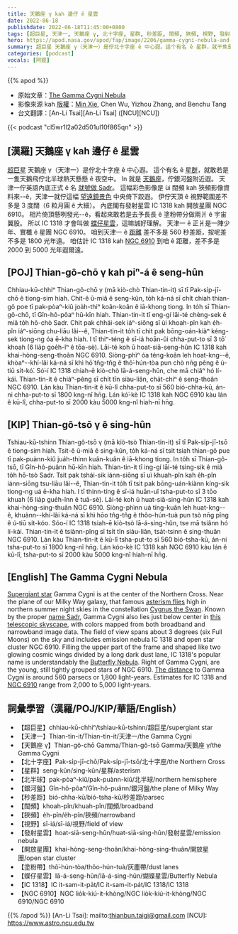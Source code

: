 ```yaml
---
title: 天鵝座 γ kah 邊仔 ê 星雲
date: 2022-06-18
publishdate: 2022-06-18T11:45:00+0800
tags: [超巨星, 天津一, 天鵝座 γ, 北十字座, 星群, 秒差距, 闊頻, 狹頻, 視野, 發射星雲, IC 1318, 開放星團, NGC 6910, 塗粉帶, 蝶仔星雲, 北半球, 銀河盤]
hero: https://apod.nasa.gov/apod/fap/image/2206/gamma-cygni-nebula-and-sadr1024.jpg
summary: 超巨星 天鵝座 γ（天津一）是佇北十字座 ê 中心遐。這个有名 ê 星群，就干焦是一隻天鵝飛佇北半球熱天懸懸 ê 夜空中。
categories: [podcast]
vocals: [阿錕]
---
```


{{% apod %}}

- 原始文章：[The Gamma Cygni Nebula](https://apod.nasa.gov/apod/ap220618.html)
- 影像來源 kah [版權][copyright]：[Min Xie](https://www.astrobin.com/users/mxcoppell/), Chen Wu, Yizhou Zhang, and Benchu Tang
- 台文翻譯：[An-Li Tsai][An-Li Tsai] ([NCU][NCU])

{{< podcast "cl5wr1l2a02d501ul10f865qn" >}}

## [漢羅] 天鵝座 γ kah 邊仔 ê 星雲
[超巨星][Supergiant star] 天鵝座 γ（天津一）是佇北十字座 ê 中心遐。
這个有名 ê [星群][asterism flies]，就敢若是一隻天鵝飛佇北半球熱天懸懸 ê 夜空中。
In 就是 [天鵝座][Cygnus the Swan]，佇銀河盤附近遐。
天津一佇英語內底正式 ê 名 [就號做 Sadr][name Sadr]。
這幅彩色影像是 ùi 闊頻 kah 狹頻影像資料來--ê，天津一就佇這幅 [望遠鏡景色][this telescopic skyscape] 中央倚下跤遐。
伊佇天頂 ê 視野範圍差不多是 3 度闊（6 粒月圓 ê 大細）。
內底閣有發射星雲 IC 1318 kah 開放星團 NGC 6910。
相片倚頂懸咧發光--ê，看起來敢若是去予長長 ê 塗粉帶分做兩爿 ê 宇宙翼股。
所以 IC 1318 才會叫做 [蝶仔星雲][Butterfly Nebula]，這嘛誠好理解。
天津一 ê 正爿是一陣少年、實櫼 ê 星團 NGC 6910。
咱到天津一 ê [距離][The distance] 差不多是 560 秒差距，按呢差不多是 1800 光年遠。
咱估計 IC 1318 kah [NGC 6910][NGC 6910] 到咱 ê 距離，差不多是 2000 到 5000 光年遐爾遠。

## [POJ] Thian-gô-chō γ kah piⁿ-á ê seng-hûn
Chhiau-kū-chhiⁿ Thian-gô-chō γ (mā kiò-chò Thian-tin-it) sī tī Pak-si̍p-jī-chō ê tiong-sim hiah.
Chit-ê ū-miâ ê seng-kûn, to̍h ká-ná sī chi̍t chiah thian-gô poe tī pak-pòaⁿ-kiû joa̍h-thiⁿ koân-koân ê iā-khong tiong.
In to̍h sī Thian-gô-chō, tī Gîn-hô-pôaⁿ hū-kīn hiah.
Thian-tin-it tī eng-gí lāi-té chèng-sek ê miâ to̍h hō-chò Sadr.
Chit pak chhái-sek iáⁿ-siōng sī ùi khoah-pîn kah e̍h-pîn iáⁿ-siōng chu-liāu lâi--ê, Thian-tin-it to̍h tī chit pak bōng-oán-kiàⁿ kéng-sek tiong-ng óa ē-kha hiah.
I tī thiⁿ-téng ê sī-iá hoān-ûi chha-put-to sī 3 tō͘ khoah (6 lia̍p goe̍h-îⁿ ê tōa-sè).
Lāi-té koh ū hoat-siā-seng-hûn IC 1318 kah khai-hòng-seng-thoân NGC 6910.
Siòng-phìⁿ óa téng-koân leh hoat-kng--ê, khòaⁿ--khí-lâi ká-ná sī khì hō͘ tn̂g-tn̂g ê thô͘-hún-tòa pun chò nn̄g pêng ê ú-tiū si̍t-kó͘.
Só͘-í IC 1318 chiah-ē kiò-chò Iā-á-seng-hûn, che mā chiâⁿ hó lí-kái.
Thian-tin-it ê chiàⁿ-pêng sī chi̍t tīn siàu-liân, cha̍t-chiⁿ ê seng-thoân NGC 6910.
Lán kàu Thian-tin-it ê kū-lî chha-put-to sī 560 bió-chha-kū, án-ni chha-put-to sī 1800 kng-nî hn̄g.
Lán kó͘-kè IC 1318 kah NGC 6910 kàu lán ê kū-lî, chha-put-to sī 2000 kàu 5000 kng-nî hiah-nī hn̄g.


## [KIP] Thian-gô-tsō γ ê sing-hûn
Tshiau-kū-tshinn Thian-gô-tsō γ (mā kiò-tsò Thian-tin-it) sī tī Pak-si̍p-jī-tsō ê tiong-sim hiah.
Tsit-ê ū-miâ ê sing-kûn, to̍h ká-ná sī tsi̍t tsiah thian-gô pue tī pak-puànn-kiû jua̍h-thinn kuân-kuân ê iā-khong tiong.
In to̍h sī Thian-gô-tsō, tī Gîn-hô-puânn hū-kīn hiah.
Thian-tin-it tī ing-gí lāi-té tsìng-sik ê miâ to̍h hō-tsò Sadr.
Tsit pak tshái-sik iánn-siōng sī uì khuah-pîn kah e̍h-pîn iánn-siōng tsu-liāu lâi--ê, Thian-tin-it to̍h tī tsit pak bōng-uán-kiànn kíng-sik tiong-ng uá ē-kha hiah.
I tī thinn-tíng ê sī-iá huān-uî tsha-put-to sī 3 tōo khuah (6 lia̍p gue̍h-înn ê tuā-sè).
Lāi-té koh ū huat-siā-sing-hûn IC 1318 kah khai-hòng-sing-thuân NGC 6910.
Siòng-phìnn uá tíng-kuân leh huat-kng--ê, khuànn--khí-lâi ká-ná sī khì hōo tn̂g-tn̂g ê thôo-hún-tuà pun tsò nn̄g pîng ê ú-tiū si̍t-kóo.
Sóo-í IC 1318 tsiah-ē kiò-tsò Iā-á-sing-hûn, tse mā tsiânn hó lí-kái.
Thian-tin-it ê tsiànn-pîng sī tsi̍t tīn siàu-liân, tsa̍t-tsinn ê sing-thuân NGC 6910.
Lán kàu Thian-tin-it ê kū-lî tsha-put-to sī 560 bió-tsha-kū, án-ni tsha-put-to sī 1800 kng-nî hn̄g.
Lán kóo-kè IC 1318 kah NGC 6910 kàu lán ê kū-lî, tsha-put-to sī 2000 kàu 5000 kng-nî hiah-nī hn̄g.

## [English] The Gamma Cygni Nebula
[Supergiant star][Supergiant star] Gamma Cygni is at the center of the Northern Cross.
Near the plane of our Milky Way galaxy, that famous [asterism flies][asterism flies] high in northern summer night skies in the constellation [Cygnus the Swan][Cygnus the Swan].
Known by the proper [name Sadr][name Sadr], Gamma Cygni also lies just below center in [this telescopic skyscape][this telescopic skyscape], with colors mapped from both broadband and narrowband image data.
The field of view spans about 3 degrees (six Full Moons) on the sky and includes emission nebula IC 1318 and open star cluster NGC 6910.
Filling the upper part of the frame and shaped like two glowing cosmic wings divided by a long dark dust lane, IC 1318's popular name is understandably the [Butterfly Nebula][Butterfly Nebula].
Right of Gamma Cygni, are the young, still tightly grouped stars of NGC 6910.
[The distance][The distance] to Gamma Cygni is around 560 parsecs or 1,800 light-years.
Estimates for IC 1318 and [NGC 6910][NGC 6910] range from 2,000 to 5,000 light-years.

## 詞彙學習（漢羅/POJ/KIP/華語/English）
- 【超巨星】chhiau-kū-chhiⁿ/tshiau-kū-tshinn/超巨星/supergiant star
- 【天津一】Thian-tin-it/Thian-tin-it/天津一/the Gamma Cygni
- 【天鵝座 γ】Thian-gô-chō Gamma/Thian-gô-tsō Gamma/天鵝座 γ/the Gamma Cygni
- 【北十字座】Pak-si̍p-jī-chō/Pak-si̍p-jī-tsō/北十字座/the Northern Cross
- 【星群】seng-kûn/sing-kûn/星群/asterism
- 【北半球】pak-pòaⁿ-kiû/pak-puànn-kiû/北半球/northern hemisphere
- 【銀河盤】Gîn-hô-pôaⁿ/Gîn-hô-puânn/銀河盤/the plane of Milky Way
- 【秒差距】bió-chha-kū/bió-tsha-kū/秒差距/parsec
- 【闊頻】khoah-pîn/khuah-pîn/闊頻/broadband
- 【狹頻】e̍h-pîn/e̍h-pîn/狹頻/narrowband
- 【視野】sī-iá/sī-iá/視野/field of view
- 【發射星雲】hoat-siā-seng-hûn/huat-siā-sing-hûn/發射星雲/emission nebula
- 【開放星團】khai-hòng-seng-thoân/khai-hòng-sing-thuân/開放星團/open star cluster
- 【塗粉帶】thô͘-hún-tòa/thôo-hún-tuà/灰塵帶/dust lanes
- 【蝶仔星雲】Iā-á-seng-hûn/Iā-á-sing-hûn/蝴蝶星雲/Butterfly Nebula
- 【IC 1318】IC it-sam-it-pa̍t/IC it-sam-it-pa̍t/IC 1318/IC 1318
- 【NGC 6910】NGC lio̍k-kiú-it-khòng/NGC lio̍k-kiú-it-khòng/NGC 6910/NGC 6910

{{% /apod %}}
[An-Li Tsai]: mailto:thianbun.taigi@gmail.com
[NCU]: https://www.astro.ncu.edu.tw

[copyright]: https://apod.nasa.gov/apod/fap/lib/about_apod.html#srapply

[Supergiant star]:https://en.wikipedia.org/wiki/Supergiant
[asterism flies]:http://maps.seds.org/Const/asterism.html
[Cygnus the Swan]:http://en.wikipedia.org/wiki/Cygnus_(constellation)
[name Sadr]:http://stars.astro.illinois.edu/sow/sadr.html
[this telescopic skyscape]:https://www.astrobin.com/u6s6si/
[Butterfly Nebula]:https://apod.nasa.gov/apod/ap210316.html
[The distance]:https://solarsystem.nasa.gov/news/1230/cosmic-distances/
[NGC 6910]:http://www.univie.ac.at/webda/cgi-bin/ocl_page.cgi?dirname=ngc6910
